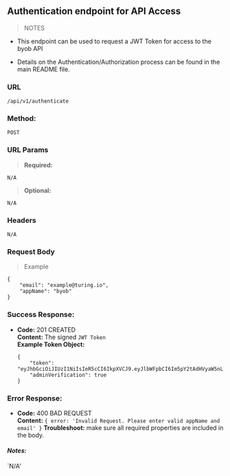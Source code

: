 ## Authentication endpoint for API Access

> NOTES

- This endpoint can be used to request a JWT Token for access to the byob API

- Details on the Authentication/Authorization process can be found in the main README file.

### **URL**

`/api/v1/authenticate`

### **Method:**
  
`POST`
  
### **URL Params**

> **Required:**

`N/A`

> **Optional:**

`N/A`

### **Headers**

`N/A`

### **Request Body**

> Example

```
{
	"email": "example@turing.io",
	"appName": "byob"
}
```

### **Success Response:**
  * **Code:** 201 CREATED <br />
    **Content:** The signed `JWT Token`<br />
    **Example Token Object:**
    ```
    {
        "token": "eyJhbGciOiJIUzI1NiIsIeR5cCI6IkpXVCJ9.eyJlbWFpbCI6Im5pY2tAdHVyaW5nLmlvcCIsImFwcE5hbWUiOiJieW9iIiwiYWRtaW4iOmZIbHNlLCJpYXQiOjE1MDgwNDQ0MzMsImV4cCP6MTUwODIxNzIzM30.813d0w87z2x4EZUNdEbUcamDysHxM0bI31cm239algI",
        "adminVerification": true
    }
    ```
 
### **Error Response:**
  * **Code:** 400 BAD REQUEST <br />
    **Content:** `{ error: 'Invalid Request. Please enter valid appName and email' }`
    **Troubleshoot:** make sure all required properties are included in the body.

#### **_Notes:_**

`N/A'
